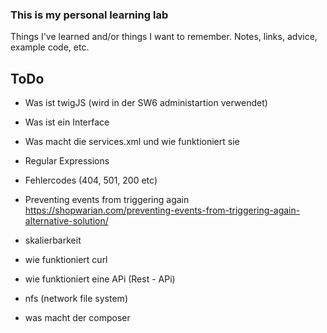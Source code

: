 ### This is my personal learning lab

Things I've learned and/or things I want to remember. Notes, links, advice, example code, etc.

## ToDo
- Was ist twigJS (wird in der SW6 administartion verwendet)
- Was ist ein Interface
- Was macht die services.xml und wie funktioniert sie
- Regular Expressions
- Fehlercodes (404, 501, 200 etc)
- Preventing events from triggering again
  https://shopwarian.com/preventing-events-from-triggering-again-alternative-solution/

- skalierbarkeit
- wie funktioniert curl
- wie funktioniert eine APi (Rest - APi)
- nfs (network file system)
- was macht der composer
